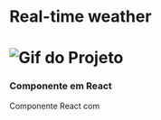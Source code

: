 # Real-time weather
<h1><img alt="Gif do Projeto" src="projeto.gif" /></h1>

### Componente em React

Componente React com
